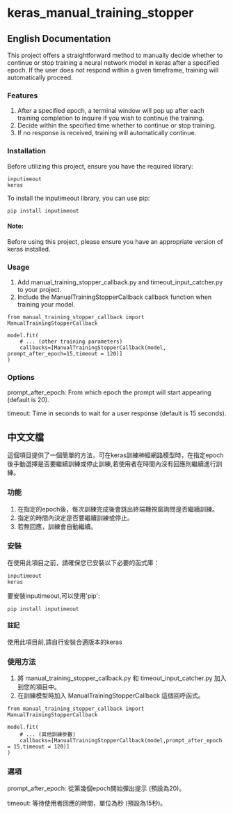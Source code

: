 # keras_manual_training_stopper


## English Documentation

This project offers a straightforward method to manually decide whether to continue or stop training a neural network model in keras after a specified epoch. If the user does not respond within a given timeframe, training will automatically proceed.

### Features

1. After a specified epoch, a terminal window will pop up after each training completion to inquire if you wish to continue the training.
2. Decide within the specified time whether to continue or stop training.
3. If no response is received, training will automatically continue.

### Installation

Before utilizing this project, ensure you have the required library:

```
inputimeout
keras
```

To install the inputimeout library, you can use pip:

```
pip install inputimeout
```

#### Note:

Before using this project, please ensure you have an appropriate version of keras installed.

### Usage

1. Add manual_training_stopper_callback.py and timeout_input_catcher.py to your project.
2. Include the ManualTrainingStopperCallback callback function when training your model.

```python=
from manual_training_stopper_callback import ManualTrainingStopperCallback

model.fit(
    # ... (other training parameters)
    callbacks=[ManualTrainingStopperCallback(model, prompt_after_epoch=15,timeout = 120)]
)
```

### Options

prompt_after_epoch: From which epoch the prompt will start appearing (default is 20).

timeout: Time in seconds to wait for a user response (default is 15 seconds).


## 中文文檔

這個項目提供了一個簡單的方法，可在keras訓練神經網路模型時，在指定epoch後手動選擇是否要繼續訓練或停止訓練,若使用者在時間內沒有回應則繼續進行訓練。

### 功能

1. 在指定的epoch後，每次訓練完成後會跳出終端機視窗詢問是否繼續訓練。
2. 指定的時間內決定是否要繼續訓練或停止。
3. 若無回應，訓練會自動繼續。


### 安裝

在使用此項目之前，請確保您已安裝以下必要的函式庫：

```
inputimeout
keras
```

要安裝inputimeout,可以使用'pip':

```
pip install inputimeout
```

#### 註記

使用此項目前,請自行安裝合適版本的keras

### 使用方法

1. 將 manual_training_stopper_callback.py 和 timeout_input_catcher.py 加入到您的項目中。
2. 在訓練模型時加入 ManualTrainingStopperCallback 這個回呼函式。

```python=
from manual_training_stopper_callback import ManualTrainingStopperCallback

model.fit(
    # ... (其他訓練參數)
    callbacks=[ManualTrainingStopperCallback(model,prompt_after_epoch = 15,timeout = 120)]
)
```

### 選項

prompt_after_epoch: 從第幾個epoch開始彈出提示 (預設為20)。

timeout: 等待使用者回應的時間，單位為秒 (預設為15秒)。